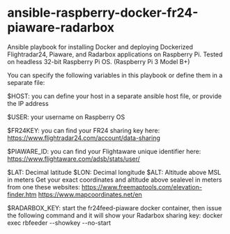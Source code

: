 # ansible-raspberry-docker-fr24-piaware-radarbox
Ansible playbook for installing Docker and deploying Dockerized Flightradar24, Piaware, and Radarbox applications on Raspberry Pi.
Tested on headless 32-bit Raspberry Pi OS. (Raspberry Pi 3 Model B+)

You can specify the following variables in this playbook or define them in a separate file:

$HOST: you can define your host in a separate ansible host file, or provide the IP address

$USER: your username on Raspberry OS

$FR24KEY: you can find your FR24 sharing key here: https://www.flightradar24.com/account/data-sharing

$PIAWARE_ID: you can find your Flightaware unique identifier here: https://www.flightaware.com/adsb/stats/user/

$LAT: Decimal latitude
$LON: Decimal longitude
$ALT: Altitude above MSL in meters
Get your exact coordinates and altitude above sealevel in meters from one these websites:
https://www.freemaptools.com/elevation-finder.htm
https://www.mapcoordinates.net/en

$RADARBOX_KEY: start the fr24feed-piaware docker container, then issue the following command and it will show your Radarbox sharing key: docker exec <CONTAINER ID> rbfeeder --showkey --no-start
